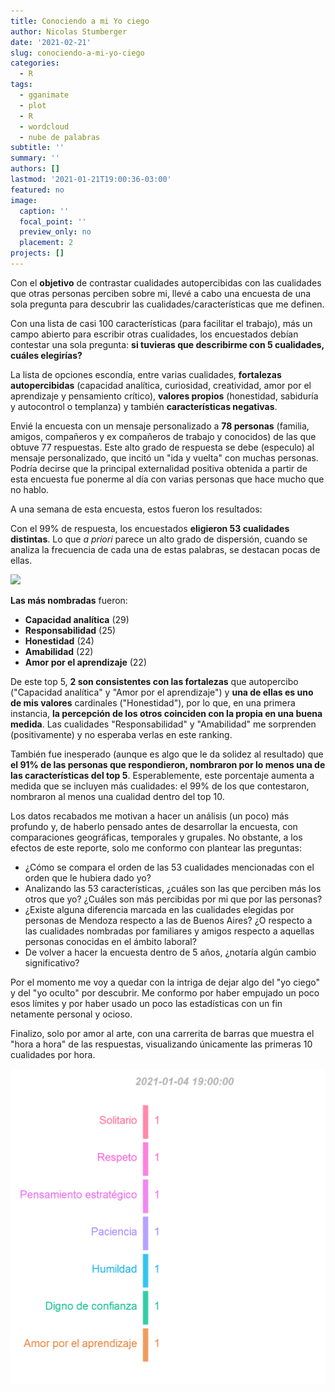 ```yaml
---
title: Conociendo a mi Yo ciego
author: Nicolas Stumberger
date: '2021-02-21'
slug: conociendo-a-mi-yo-ciego
categories:
  - R
tags:
  - gganimate
  - plot
  - R
  - wordcloud
  - nube de palabras
subtitle: ''
summary: ''
authors: []
lastmod: '2021-01-21T19:00:36-03:00'
featured: no
image:
  caption: ''
  focal_point: ''
  preview_only: no
  placement: 2
projects: []
---
```












Con el **objetivo** de contrastar cualidades autopercibidas con las cualidades que otras personas perciben sobre mi, llevé a cabo una encuesta de una sola pregunta para descubrir las cualidades/características que me definen.

Con una lista de casi 100 características (para facilitar el trabajo), más un campo abierto para escribir otras cualidades, los encuestados debían contestar una sola pregunta: **si tuvieras que describirme con 5 cualidades, cuáles elegirías?**

La lista de opciones escondía, entre varias cualidades, **fortalezas autopercibidas** (capacidad analítica, curiosidad, creatividad, amor por el aprendizaje y pensamiento crítico), **valores propios** (honestidad, sabiduría y autocontrol o templanza) y también **características negativas**.

Envié la encuesta con un mensaje personalizado a **78 personas** (familia, amigos, compañeros y ex compañeros de trabajo y conocidos) de las que obtuve 77 respuestas. Este alto grado de respuesta se debe (especulo) al mensaje personalizado, que incitó un "ida y vuelta" con muchas personas. Podría decirse que la principal externalidad positiva obtenida a partir de esta encuesta fue ponerme al día con varias personas que hace mucho que no hablo.

A una semana de esta encuesta, estos fueron los resultados:

Con el 99% de respuesta, los encuestados **eligieron 53 cualidades distintas**. Lo que *a priori* parece un alto grado de dispersión, cuando se analiza la frecuencia de cada una de estas palabras, se destacan pocas de ellas.





<img src="{{< blogdown/postref >}}index.es_files/figure-html/unnamed-chunk-6-1.png" width="960" />

**Las más nombradas** fueron:

-   **Capacidad analítica** (29)
-   **Responsabilidad** (25)
-   **Honestidad** (24)
-   **Amabilidad** (22)
-   **Amor por el aprendizaje** (22)

De este top 5, **2 son consistentes con las fortalezas** que autopercibo ("Capacidad analítica" y "Amor por el aprendizaje") y **una de ellas es uno de mis valores** cardinales ("Honestidad"), por lo que, en una primera instancia, **la percepción de los otros coinciden con la propia en una buena medida**. Las cualidades "Responsabilidad" y "Amabilidad" me sorprenden (positivamente) y no esperaba verlas en este ranking.

También fue inesperado (aunque es algo que le da solidez al resultado) que **el 91% de las personas que respondieron, nombraron por lo menos una de las características del top 5**. Esperablemente, este porcentaje aumenta a medida que se incluyen más cualidades: el 99% de los que contestaron, nombraron al menos una cualidad dentro del top 10.

Los datos recabados me motivan a hacer un análisis (un poco) más profundo y, de haberlo pensado antes de desarrollar la encuesta, con comparaciones geográficas, temporales y grupales. No obstante, a los efectos de este reporte, solo me conformo con plantear las preguntas:

-   ¿Cómo se compara el orden de las 53 cualidades mencionadas con el orden que le hubiera dado yo?
-   Analizando las 53 características, ¿cuáles son las que perciben más los otros que yo? ¿Cuáles son más percibidas por mi que por las personas?
-   ¿Existe alguna diferencia marcada en las cualidades elegidas por personas de Mendoza respecto a las de Buenos Aires? ¿O respecto a las cualidades nombradas por familiares y amigos respecto a aquellas personas conocidas en el ámbito laboral?
-   De volver a hacer la encuesta dentro de 5 años, ¿notaría algún cambio significativo?

Por el momento me voy a quedar con la intriga de dejar algo del "yo ciego" y del "yo oculto" por descubrir. Me conformo por haber empujado un poco esos límites y por haber usado un poco las estadísticas con un fin netamente personal y ocioso.

Finalizo, solo por amor al arte, con una carrerita de barras que muestra el "hora a hora" de las respuestas, visualizando únicamente las primeras 10 cualidades por hora.








![](index.es_files/figure-html/unnamed-chunk-10-1.gif)<!-- -->




